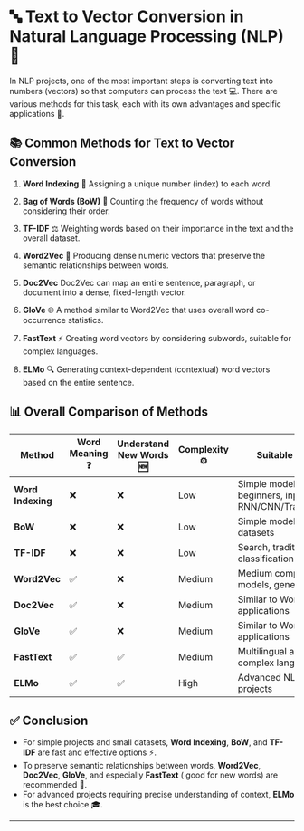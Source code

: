 # 🔤 Text to Vector Conversion in Natural Language Processing (NLP) 🚀

In NLP projects, one of the most important steps is converting text into numbers (vectors) so that computers can process
the text 💻. There are various methods for this task, each with its own advantages and specific applications 🎯.

## 📚 Common Methods for Text to Vector Conversion

1. **Word Indexing** 🔢
   Assigning a unique number (index) to each word.

2. **Bag of Words (BoW)** 👜
   Counting the frequency of words without considering their order.

3. **TF-IDF** ⚖️
   Weighting words based on their importance in the text and the overall dataset.

4. **Word2Vec** 🧠
   Producing dense numeric vectors that preserve the semantic relationships between words.

5. **Doc2Vec**
   Doc2Vec can map an entire sentence, paragraph, or document into a dense, fixed-length vector.

6. **GloVe** 🌐
   A method similar to Word2Vec that uses overall word co-occurrence statistics.

7. **FastText** ⚡
   Creating word vectors by considering subwords, suitable for complex languages.

8. **ELMo** 🔍
   Generating context-dependent (contextual) word vectors based on the entire sentence.

## 📊 Overall Comparison of Methods

| Method            | Word Meaning ❓ | Understand New Words 🆕 | Complexity ⚙️ | Suitable For 🎯                                        |
|-------------------|----------------|-------------------------|---------------|--------------------------------------------------------|
| **Word Indexing** | ❌              | ❌                       | Low           | Simple models, beginners, input to RNN/CNN/Transformer |
| **BoW**           | ❌              | ❌                       | Low           | Simple models, small datasets                          |
| **TF-IDF**        | ❌              | ❌                       | Low           | Search, traditional text classification                |
| **Word2Vec**      | ✅              | ❌                       | Medium        | Medium complexity models, general use                  |
| **Doc2Vec**       | ✅              | ❌                       | Medium        | Similar to Word2Vec applications                       |
| **GloVe**         | ✅              | ❌                       | Medium        | Similar to Word2Vec applications                       |
| **FastText**      | ✅              | ✅                       | Medium        | Multilingual and complex languages                     |
| **ELMo**          | ✅              | ✅                       | High          | Advanced NLP projects                                  |

## ✅ Conclusion

* For simple projects and small datasets, **Word Indexing**, **BoW**, and **TF-IDF** are fast and effective options ⚡.
* To preserve semantic relationships between words, **Word2Vec**, **Doc2Vec**, **GloVe**, and especially **FastText** (
  good for new
  words) are recommended 🧩.
* For advanced projects requiring precise understanding of context, **ELMo** is the best choice 🎓.

---